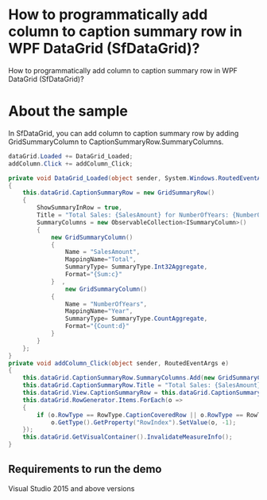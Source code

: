# How to programmatically add column to caption summary row in WPF DataGrid (SfDataGrid)?

How to programmatically add column to caption summary row in WPF DataGrid (SfDataGrid)?
# About the sample
In SfDataGrid, you can add column to caption summary row by adding GridSummaryColumn to CaptionSummaryRow.SummaryColumns.

```c#
dataGrid.Loaded += DataGrid_Loaded;
addColumn.Click += addColumn_Click;

private void DataGrid_Loaded(object sender, System.Windows.RoutedEventArgs e)
{
    this.dataGrid.CaptionSummaryRow = new GridSummaryRow()
    {
        ShowSummaryInRow = true,
        Title = "Total Sales: {SalesAmount} for NumberOfYears: {NumberOfYears}",
        SummaryColumns = new ObservableCollection<ISummaryColumn>()
        {
            new GridSummaryColumn()
            {
                Name = "SalesAmount",
                MappingName="Total",
                SummaryType= SummaryType.Int32Aggregate,
                Format="{Sum:c}"
            }  ,
                new GridSummaryColumn()
            {
                Name = "NumberOfYears",
                MappingName="Year",
                SummaryType= SummaryType.CountAggregate,
                Format="{Count:d}"
            }
        }
    };
}
private void addColumn_Click(object sender, RoutedEventArgs e)
{
    this.dataGrid.CaptionSummaryRow.SummaryColumns.Add(new GridSummaryColumn() { Name = "Q1Sales", MappingName = "QS1", SummaryType = SummaryType.Int32Aggregate, Format = "{Sum:d}" });
    this.dataGrid.CaptionSummaryRow.Title = "Total Sales: {SalesAmount} for NumberOfYears: {NumberOfYears} and Quaterly Sales is {Q1Sales}";
    this.dataGrid.View.CaptionSummaryRow = this.dataGrid.CaptionSummaryRow;
    this.dataGrid.RowGenerator.Items.ForEach(o =>
    {
        if (o.RowType == RowType.CaptionCoveredRow || o.RowType == RowType.CaptionRow)
            o.GetType().GetProperty("RowIndex").SetValue(o, -1);
    });
    this.dataGrid.GetVisualContainer().InvalidateMeasureInfo();
}
```
## Requirements to run the demo
 Visual Studio 2015 and above versions
